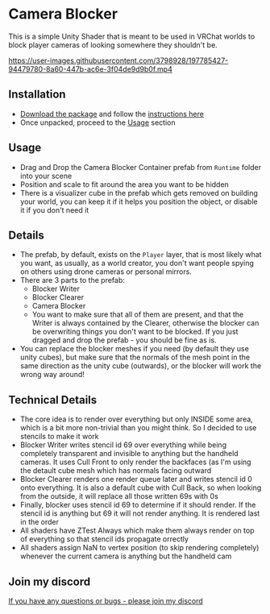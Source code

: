 # Camera Blocker

This is a simple Unity Shader that is meant to be used in VRChat worlds to block player cameras of looking somewhere they shouldn't be.


https://user-images.githubusercontent.com/3798928/197785427-94479780-8a60-447b-ac6e-3f04de9d9b0f.mp4


## Installation

- [Download the package](https://orels1.github.io/orels-vrc-packages/) and follow the [instructions here](https://github.com/orels1/orels-vrc-packages#installation)
- Once unpacked, proceed to the [Usage](#usage) section

## Usage

- Drag and Drop the Camera Blocker Container prefab from `Runtime` folder into your scene
- Position and scale to fit around the area you want to be hidden
- There is a visualizer cube in the prefab which gets removed on building your world, you can keep it if it helps you position the object, or disable it if you don't need it

## Details

- The prefab, by default, exists on the `Player` layer, that is most likely what you want, as usually, as a world creator, you don't want people spying on others using drone cameras or personal mirrors.
- There are 3 parts to the prefab:
  - Blocker Writer
  - Blocker Clearer
  - Camera Blocker
  - You want to make sure that all of them are present, and that the Writer is always contained by the Clearer, otherwise the blocker can be overwriting things you don't want to be blocked. If you just dragged and drop the prefab - you should be fine as is.
- You can replace the blocker meshes if you need (by default they use  unity cubes), but make sure that the normals of the mesh point in the same direction as the unity cube (outwards), or the blocker will work the wrong way around!

## Technical Details

- The core idea is to render over everything but only INSIDE some area, which is a bit more non-trivial than you might think. So I decided to use stencils to make it work
- Blocker Writer writes stencil id 69 over everything while being completely transparent and invisible to anything but the handheld cameras. It uses Cull Front to only render the backfaces (as I'm using the detault cube mesh which has normals facing outward
- Blocker Clearer renders one render queue later and writes stencil id 0 onto everything. It is also a default cube with Cull Back, so when looking from the outside, it will replace all those written 69s with 0s
- Finally, blocker uses stencil id 69 to determine if it should render. If the stencil id is anything but 69 it will not render anything. It is rendered last in the order
- All shaders have ZTest Always which make them always render on top of everything so that stencil ids propagate orrectly
- All shaders assign NaN to vertex position (to skip rendering completely) whenever the current camera is anything but the handheld cam

## Join my discord

[If you have any questions or bugs - please join my discord](https://discord.gg/orels1)
